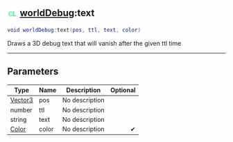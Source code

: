 ## <img src="../../.gitbook/assets/client.png" width="24" height=24 /> [worldDebug](https://iaswiki.rawr.dev/readme/worlddebug):text

```lua
void worldDebug:text(pos, ttl, text, color)
```

Draws a 3D debug text that will vanish after the given ttl time

------
## Parameters

| Type   | Name | Description | Optional |
| ------ | ---- | ----------- | -------: |
| [Vector3](https://iaswiki.rawr.dev/readme/vector3) | pos | No description |  |
| number | ttl | No description |  |
| string | text | No description |  |
| [Color](https://iaswiki.rawr.dev/readme/color) | color | No description | ✔ |

